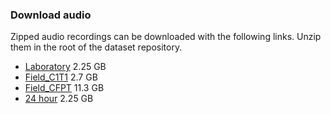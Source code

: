 ### Download audio

Zipped audio recordings can be downloaded with the following links. Unzip them in the root of the dataset repository.
* [Laboratory](https://drive.google.com/file/d/1Spf4S-nOytw5qS859yITIddRHy4q3lcq/view?usp=sharing) 2.25 GB
* [Field_C1T1](https://drive.google.com/file/d/1d0cSJIszzpTEto6ItaQqPhHVnU9_5rbW/view?usp=sharing) 2.7 GB
* [Field_CFPT](https://drive.google.com/file/d/1okoAbLhU4YyG0pBQMj22vZIlXnR7RUE9/view?usp=sharing) 11.3 GB
* [24 hour](https://drive.google.com/file/d/1Spf4S-nOytw5qS859yITIddRHy4q3lcq/view?usp=sharing) 2.25 GB
